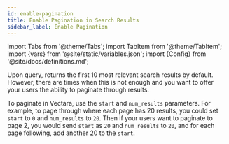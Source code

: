 ```yaml
---
id: enable-pagination
title: Enable Pagination in Search Results
sidebar_label: Enable Pagination
---
```


import Tabs from '@theme/Tabs';
import TabItem from '@theme/TabItem';
import {vars} from '@site/static/variables.json';
import {Config} from '@site/docs/definitions.md';

Upon query, <Config v="names.product"/> returns the first 10 most relevant
search results by default.  However, there are times when this is not enough
and you want to offer your users the ability to paginate through results.

To paginate in Vectara, use the `start` and `num_results` parameters.  For
example, to page through where each page has 20 results, you could set `start`
to `0` and `num_results` to `20`.  Then if your users want to paginate to
page 2, you would send `start` as `20` and `num_results` to `20`, and for
each page following, add another 20 to the `start`.